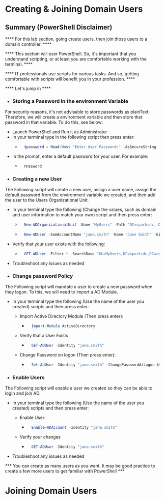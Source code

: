 # Creating & Joining Domain Users

## Summary (PowerShell Disclaimer)

**** For this lab section, going create users, then join those users to a domain controller. ****

**** This section will user PowerShell. So, it's important that you understand scripting, or at least you are comfortable working with the terminal. ****

**** IT professionals use scripts for various tasks. And so, getting comfortable with scripts will benefit you in your profession. ****

**** Let's jump in ****



* ### Storing a Password in the environment Variable
For security reasons, it's not advisable to store passwords as plainText.
Therefore, we will create a environment variable and then store that password in that variable. To do this, see below:

- Launch PowerShell and Run it as Administrator
- In your terminal type in the following script then press enter:
    - ```powershell
        $password = Read-Host "Enter User Password:" -AsSecureString
- In the prompt, enter a default password for your user. For example:
    - ```powershell
        P@ssword


* ### Creating a new User
The Following script will create a new user, assign a user name, assign the default password from the environment variable we created, and then add the user to the Users Organizational Unit.

- In your terminal type the following (Change the values, such as domain and user information to match your own) script and then press enter:


    - ```powershell
        New-ADOrganizationalUnit -Name "MyUsers" -Path "DC=sparksdc, DC=com"


    - ```powershell
        New-ADUser -SamAccountName "jane.smith" -Name "Jane Smith" -GivenName "Jane" -Surname "Smith" -UserPrincipalName "jane.smith@sparksdc.com" -AccountPassword $password -Path "OU=MyUsers,DC=sparksdc,DC=com"

- Verify that your user exists with the following:

    - ```powershell
        GET-ADUser -Filter * -SearchBase "OU=MyUsers,DC=sparksdc,DC=com"


- Troubleshoot any issues as needed

* ### Change password Policy
The Following script will mandate a user to create a new password when they logon. To this, we will need to import a AD Module. 

- In your terminal type the following (Use the name of the user you created) scripts and then press enter:

    - Import Active Directory Module (Then press enter):
        - ```powershell
            Import-Module ActiveDirectory

    - Verify that a User Exists
        - ````powershell
            GET-ADUser -Identity "jane,smith"

    - Change Password on logon (Then press enter):
        - ```powershell
            Set-AdUser -Identity "jane.smith" -ChangePasswordAtLogon $true


* ### Enable Users
The Following script will enable a user we created so they can be able to login and join AD. 

- In your terminal type the following (Use the name of the user you created) scripts and then press enter:

    - Enable User:
        - ```powershell
            Enable-ADAccount -Identity "jane.smith"

    - Verify your changes
        - ```powershell
            GET-ADUser -Identity "jane.smith"

- Troubleshoot any issues as needed

*** You can create as many users as you want. It may be good practice to create a few more users to get familiar with PowerShell ***


# Joining Domain Users